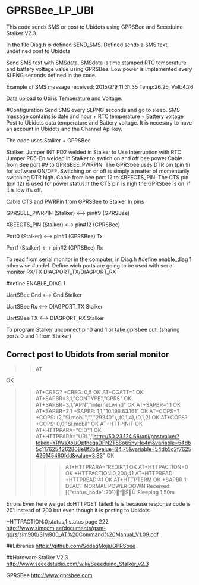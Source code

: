 # GPRSBee_LP_UBI

This code sends SMS or post to Ubidots using GPRSBee and Seeeduino Stalker V2.3.

In the file Diag.h is defined SEND_SMS. Defined sends a SMS text, undefined post to Ubidots

Send SMS text with SMSdata. SMSdata is time stamped RTC temperature and battery voltage value using GPRSBee. Low power is implemented every SLPNG seconds defined in the code.

Example of SMS message received: 2015/2/9 11:31:35 Temp:26.25, Volt:4.26

Data upload to Ubi is Temperature and Voltage.

#Configuration
Send SMS every SLPNG seconds and go to sleep. SMS massage contains is date and hour + RTC temperature + Battery voltage
Post to Ubidots data temperature and Battery voltage. It is necesary to have an account in Ubidots and the Channel Api key.
  

The code uses Stalker + GPRSBee
  
  Stalker:
    Jumper INT PD2 welded in Stalker to Use Interruption with RTC
    Jumper PD5-En welded in Stalker to swtich on and off bee power
    Cable from Bee port #9 to GPRSBEE_PWRPIN. The GPRSbee uses DTR pin (pin 9)  for software ON/OFF. Switching on or off is simply a matter of momentarily switching DTR high.
   Cable from bee port 12 to XBEECTS_PIN. The CTS pin (pin 12) is used for power status.If the CTS pin is high the GPRSbee is on, if it is low it’s off.
   
   Cable CTS and PWRPin from GPRSBee to Stalker In pins
  
  GPRSBEE_PWRPIN (Stalker) <--> pin#9 (GPRSBee)
  
  XBEECTS_PIN    (Stalker) <--> pin#12 (GPRSBee)
  
  Port0 (Stalker) <--> pin#1 (GPRSBee) Tx
  
  Port1 (Stalker) <--> pin#2 (GPRSBee) Rx
    
  
  
  To read from serial monitor in the computer, in Diag.h #define enable_diag 1 otherwise #undef. Define wich ports are going to be used with serial monitor RX/TX DIAGPORT_TX/DIAGPORT_RX
  
  #define ENABLE_DIAG     1
  
  UartSBee Gnd <--> Gnd Stalker
  
  UartSBee Rx <--> DIAGPORT_TX Stalker
  
  UartSBee TX <--> DIAGPORT_RX Stalker
  
  To program Stalker unconnect pin0 and 1 or take gprsbee out. (sharing ports 0 and 1 from Stalker)
  

## Correct post to Ubidots from serial monitor
  
  >> AT
  
  OK
  >> AT+CREG?
  +CREG: 0,5
  OK
  >> AT+CGATT=1
  OK
  >> AT+SAPBR=3,1,"CONTYPE","GPRS"
  OK
  >> AT+SAPBR=3,1,"APN","internet.wind"
  OK
  >> AT+SAPBR=1,1
  OK
  >> AT+SAPBR=2,1
  +SAPBR: 1,1,"10.196.63.161"
  OK
  >> AT+COPS=?
  +COPS: (2,"Si.mobil","","29340"),,(0,1,4),(0,1,2)
  OK
  >> AT+COPS?
  +COPS: 0,0,"Si.mobil"
  OK
  >> AT+HTTPINIT
  OK
  >> AT+HTTPPARA="CID",1
  OK
  >> AT+HTTPPARA="URL","http://50.23.124.66/api/postvalue/?token=YRWsXoUOptheqaDFN2T58o65hyHe4m&variable=54db5c1176254262808e8f2b&value=24.75&variable=54db5c2f7625426145480fdd&value=3.83"
  OK
  >> >> AT+HTTPPARA="REDIR",1
  OK
  >> AT+HTTPACTION=0
  OK
  +HTTPACTION:0,200,41
  >> AT+HTTPREAD
  +HTTPREAD:41
  OK
  >> AT+HTTPTERM
  OK
  +SAPBR 1: DEACT
  NORMAL POWER DOWN
  Received: [{"status_code":201}³ŠÙ
  Sleeping 1.50m

Errors
Even here we get doHTTPGET failed! Is is because response code is 201 instead of 200 but even though it is posting to Ubidots

+HTTPACTION:0,status,1
status page 222
http://www.simcom.ee/documents/gsm-gprs/sim900/SIM900_AT%20Command%20Manual_V1.09.pdf

##Libraries
https://github.com/SodaqMoja/GPRSbee

##Hardware
Stalker V2.3 http://www.seeedstudio.com/wiki/Seeeduino_Stalker_v2.3

GPRSBee http://www.gprsbee.com
